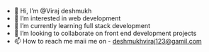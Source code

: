 - 👋 Hi, I’m @Viraj deshmukh
- 👀 I’m interested in web development
- 🌱 I’m currently learning full stack development
- 💞️ I’m looking to collaborate on front end development projects
- 📫 How to reach me maii me on - deshmukhviraj123@gamil.com

<!---
Viraj7257/Viraj7257 is a ✨ special ✨ repository because its `README.md` (this file) appears on your GitHub profile.
You can click the Preview link to take a look at your changes.
--->
